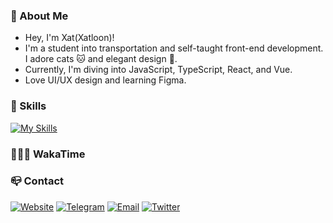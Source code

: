 ### 🚀 About Me

- Hey, I'm Xat(Xatloon)! 
- I'm a student into transportation and self-taught front-end development. I adore cats 🐱 and elegant design 🎨.
- Currently, I'm diving into JavaScript, TypeScript, React, and Vue.
- Love UI/UX design and learning Figma.

### 🧰 Skills
[![My Skills](https://skillicons.dev/icons?i=figma,ts,js,react,nextjs,vue,nuxtjs,tailwind,md&perline=10)](https://skillicons.dev)

### 👨🏻‍💻 WakaTime

<!--START_SECTION:waka-->
<!--END_SECTION:waka-->

### 📪 Contact

[![Website](https://img.shields.io/badge/Blog&#58;&#160;Xat-000000?style=for-the-badge&logo=About.me&logoColor=white)](https://xatloon.com)
[![Telegram](https://img.shields.io/badge/Telegram&#58;&#160;Xat-2CA5E0?style=for-the-badge&logo=telegram&logoColor=white)](https://t.me/Xatloon)
[![Email](https://img.shields.io/badge/Email&#58;&#160;i&#64;xatloon&#46;com-D14836?style=for-the-badge&logo=gmail&logoColor=white)](mailto:i@xatloon.com)
[![Twitter](https://img.shields.io/badge/X&#58;&#160;Xat-1DA1F2?style=for-the-badge&logo=x&logoColor=white)](https://x.com/Xatloon)
